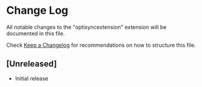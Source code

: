 # Change Log

All notable changes to the "optisyncextension" extension will be documented in this file.

Check [Keep a Changelog](http://keepachangelog.com/) for recommendations on how to structure this file.

## [Unreleased]

- Initial release
